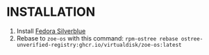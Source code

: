 # INSTALLATION

1. Install [Fedora Silverblue](https://docs.fedoraproject.org/en-US/fedora-silverblue/)
2. Rebase to `zoe-os` with this command: `rpm-ostree rebase ostree-unverified-registry:ghcr.io/virtualdisk/zoe-os:latest`
